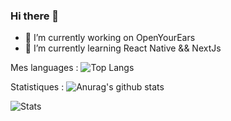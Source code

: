 ### Hi there 👋

<!--
**jayhem10/jayhem10** is a ✨ _special_ ✨ repository because its `README.md` (this file) appears on your GitHub profile.

Here are some ideas to get you started:
-->
- 🔭 I’m currently working on OpenYourEars
- 🌱 I’m currently learning React Native && NextJs

<!--
- 👯 I’m looking to collaborate on ...
- 🤔 I’m looking for help with ...
- 💬 Ask me about ...
- 📫 How to reach me: ...
- 😄 Pronouns: ...
- ⚡ Fun fact: ...
-->

Mes languages :
![Top Langs](https://github-readme-stats.vercel.app/api/top-langs/?username=jayhem10&theme=radical)

Statistiques :
![Anurag's github stats](https://github-readme-stats.vercel.app/api?username=jayhem10&show_icons=true&theme=radical)

![Stats](https://github-readme-stats.vercel.app/api/wakatime/?&jayhem10&layout=compact&&theme=default&link=https://www.github.com/jayhem10/)
